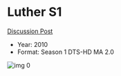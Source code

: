 # Luther S1

[Discussion Post](https://www.avsforum.com/threads/bass-eq-for-filtered-movies.2995212/post-59593104)

* Year: 2010
* Format: Season 1 DTS-HD MA 2.0

![img 0](https://i.imgur.com/esB9sSq.jpg)

